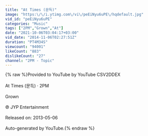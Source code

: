 ```yaml
---
title: "At Times (문득)"
image: "https:\/\/i.ytimg.com\/vi\/peEiNyu6uPE\/hqdefault.jpg"
vid_id: "peEiNyu6uPE"
categories: "Music"
tags: ["2PM","Grown","At"]
date: "2021-10-06T03:04:17+03:00"
vid_date: "2014-11-06T02:27:51Z"
duration: "PT4M34S"
viewcount: "94001"
likeCount: "883"
dislikeCount: "27"
channel: "2PM - Topic"
---
```

{% raw %}Provided to YouTube by YouTube CSV2DDEX<br /><br />At Times (문득) · 2PM<br /><br />Grown<br /><br />℗ JYP Entertainment<br /><br />Released on: 2013-05-06<br /><br />Auto-generated by YouTube.{% endraw %}
